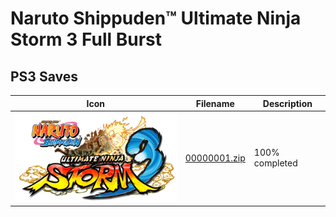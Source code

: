 # Naruto Shippuden™ Ultimate Ninja Storm 3 Full Burst

## PS3 Saves

| Icon | Filename | Description |
|------|----------|-------------|
| ![Naruto Shippuden™ Ultimate Ninja Storm 3 Full Burst](ICON0.PNG) | [00000001.zip](00000001.zip) | 100% completed |
